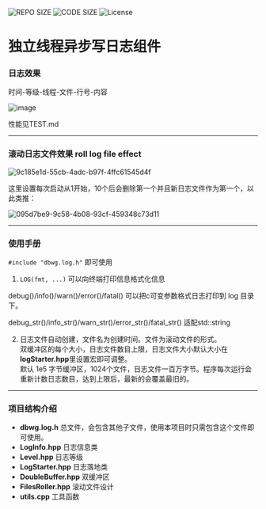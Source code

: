 ![REPO SIZE](https://img.shields.io/github/repo-size/DBWGLX/Cpp-Logging-Component-on-Independent-Threads.svg)
![CODE SIZE](https://img.shields.io/github/languages/code-size/DBWGLX/Cpp-Logging-Component-on-Independent-Threads.svg)
![License](https://img.shields.io/github/license/DBWGLX/Cpp-Logging-Component-on-Independent-Threads.svg)

# 独立线程异步写日志组件

### 日志效果

时间-等级-线程-文件-行号-内容

![image](https://github.com/user-attachments/assets/82811a28-05f2-4e0f-a234-e2de0ac9b4df)

性能见TEST.md

---

### 滚动日志文件效果 roll log file effect

![9c185e1d-55cb-4adc-b97f-4ffc61545d4f](https://github.com/user-attachments/assets/e76cb8a7-5dfa-4fb6-8202-45de57632a14)

这里设置每次启动从1开始，10个后会删除第一个并且新日志文件作为第一个，以此类推：

![095d7be9-9c58-4b08-93cf-459348c73d11](https://github.com/user-attachments/assets/b74c6c13-7078-4a9b-912c-d828853bcd94)


---

### 使用手册

`#include "dbwg.log.h"` 即可使用

1. `LOG(fmt, ...)` 可以向终端打印信息格式化信息

debug()/info()/warn()/error()/fatal() 可以把c可变参数格式日志打印到 log 目录下。

debug_str()/info_str()/warn_str()/error_str()/fatal_str() 适配std::string

2. 日志文件自动创建，文件名为创建时间。文件为滚动文件的形式。<br>
双缓冲区的每个大小，日志文件数目上限，日志文件大小默认大小在**logStarter.hpp**里设置宏即可调整。<br>
默认 1e5 字节缓冲区，1024个文件，日志文件一百万字节。程序每次运行会重新计数日志数目，达到上限后，最新的会覆盖最旧的。<br>


---

### 项目结构介绍

- **dbwg.log.h** 总文件，会包含其他子文件，使用本项目时只需包含这个文件即可使用。
- **LogInfo.hpp** 日志信息类
- **Level.hpp** 日志等级
- **LogStarter.hpp** 日志落地类
- **DoubleBuffer.hpp** 双缓冲区
- **FilesRoller.hpp** 滚动文件设计
- **utils.cpp** 工具函数


